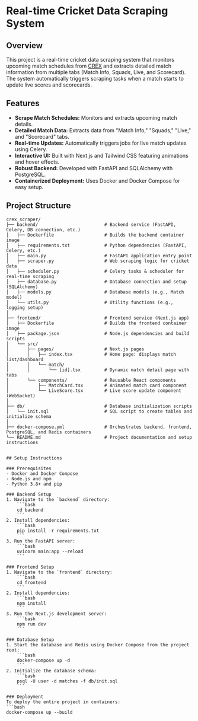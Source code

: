 # Real-time Cricket Data Scraping System

## Overview
This project is a real-time cricket data scraping system that monitors upcoming match schedules from [CREX](https://crex.live/fixtures/match-list) and extracts detailed match information from multiple tabs (Match Info, Squads, Live, and Scorecard). The system automatically triggers scraping tasks when a match starts to update live scores and scorecards.

## Features
- **Scrape Match Schedules:** Monitors and extracts upcoming match details.
- **Detailed Match Data:** Extracts data from "Match Info," "Squads," "Live," and "Scorecard" tabs.
- **Real-time Updates:** Automatically triggers jobs for live match updates using Celery.
- **Interactive UI:** Built with Next.js and Tailwind CSS featuring animations and hover effects.
- **Robust Backend:** Developed with FastAPI and SQLAlchemy with PostgreSQL.
- **Containerized Deployment:** Uses Docker and Docker Compose for easy setup.

## Project Structure

```plaintext
crex_scraper/
├── backend/                         # Backend service (FastAPI, Celery, DB connection, etc.)
│   ├── Dockerfile                   # Builds the backend container image
│   ├── requirements.txt             # Python dependencies (FastAPI, Celery, etc.)
│   ├── main.py                      # FastAPI application entry point
│   ├── scraper.py                   # Web scraping logic for cricket data
│   ├── scheduler.py                 # Celery tasks & scheduler for real-time scraping
│   ├── database.py                  # Database connection and setup (SQLAlchemy)
│   ├── models.py                    # Database models (e.g., Match model)
│   └── utils.py                     # Utility functions (e.g., logging setup)
│
├── frontend/                        # Frontend service (Next.js app)
│   ├── Dockerfile                   # Builds the frontend container image
│   ├── package.json                 # Node.js dependencies and build scripts
│   └── src/                         
│       ├── pages/                   # Next.js pages
│       │   ├── index.tsx            # Home page: displays match list/dashboard
│       │   └── match/               
│       │       └── [id].tsx         # Dynamic match detail page with tabs
│       └── components/              # Reusable React components
│           ├── MatchCard.tsx        # Animated match card component
│           └── LiveScore.tsx        # Live score update component (WebSocket)
│
├── db/                              # Database initialization scripts
│   └── init.sql                     # SQL script to create tables and initialize schema
│
├── docker-compose.yml               # Orchestrates backend, frontend, PostgreSQL, and Redis containers
└── README.md                        # Project documentation and setup instructions


## Setup Instructions

### Prerequisites
- Docker and Docker Compose
- Node.js and npm
- Python 3.8+ and pip

### Backend Setup
1. Navigate to the `backend` directory:
    ```bash
    cd backend
    ```
2. Install dependencies:
    ```bash
    pip install -r requirements.txt
    ```
3. Run the FastAPI server:
    ```bash
    uvicorn main:app --reload
    ```

### Frontend Setup
1. Navigate to the `frontend` directory:
    ```bash
    cd frontend
    ```
2. Install dependencies:
    ```bash
    npm install
    ```
3. Run the Next.js development server:
    ```bash
    npm run dev
    ```

### Database Setup
1. Start the database and Redis using Docker Compose from the project root:
    ```bash
    docker-compose up -d
    ```
2. Initialize the database schema:
    ```bash
    psql -U user -d matches -f db/init.sql
    ```

### Deployment
To deploy the entire project in containers:
```bash
docker-compose up --build
